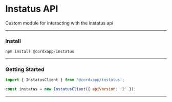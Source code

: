 # Instatus API
Custom module for interacting with the instatus api

---

### Install

```js
npm install @cordxapp/instatus
```

---

### Getting Started

```js
import { InstatusClient } from '@cordxapp/instatus';

const instatus = new InstatusClient({ apiVersion: '2' });
```

---